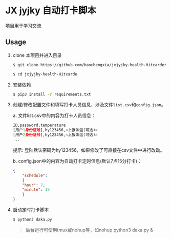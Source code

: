 # JX jyjky 自动打卡脚本

项目用于学习交流

## Usage
1. clone 本项目并进入目录
    ```bash
    $ git clone https://github.com/haochengxia/jxjyjky-health-Hitcarder.git --depth 1

    $ cd jxjyjky-health-Hitcarde
    ```

2. 安装依赖
   ```bash
   $ pip3 install -r requirements.txt
   ```

3. 创建/修改配置文件和填写打卡人员信息，涉及文件`list.csv`和`config.json`。

    a. 文件list.csv中的内容为打卡人员信息：

    ```python
    ID,password,temperature
    [用户1身份证号],hy123456,<上报体温(可选)>
    [用户2身份证号],hy123456,<上报体温(可选)>
    ...
    ```

    提示: 登陆默认密码为hy123456，如果修改了可直接在csv文件中进行改动。

    b. config.json中的内容为自动打卡定时信息(默认7点15分打卡)：
    ```json
    {
        "schedule":
        {
        "hour": 7,
        "minute": 15
        }
    }
    ```
4. 启动定时打卡脚本
   ```bash
   $ python3 daka.py
   ```
   > 后台运行可使用tmux或nohup等，如nohup python3 daka.py &



